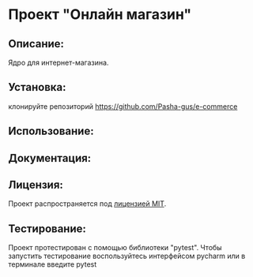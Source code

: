 # Проект "Онлайн магазин"

## Описание:
Ядро для интернет-магазина.

## Установка: 
клонируйте репозиторий https://github.com/Pasha-gus/e-commerce

## Использование: 


## Документация:


## Лицензия:
Проект распространяется под [лицензией MIT](LICENSE).

## Тестирование: 
Проект протестирован с помощью библиотеки "pytest". Чтобы запустить тестирование воспользуйтесь интерфейсом pycharm или в терминале введите pytest